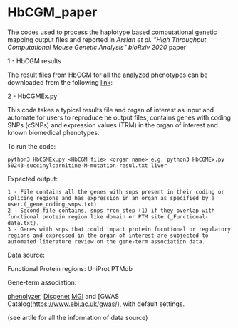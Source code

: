 # HbCGM_paper

The codes used to process the haplotype based computational genetic mapping output files and reported in *Arslan et al. "High Throughput Computational Mouse Genetic Analysis" bioRxiv 2020* paper

1 - HbCGM results

The result files from HbCGM for all the analyzed phenotypes can be downloaded from the following [link](https://drive.google.com/drive/folders/1HOI16TXqepgct3RTlt71AZjQ1njwuOAo?usp=sharing):

2 - HbCGMEx.py

This code takes a typical results file and organ of interest as input and automate for users to reproduce he output files, contains genes with coding SNPs (cSNPs) and expression values (TRM) in the organ of interest and known biomedical phenotypes. 

  To run the code:
  
    python3 HbCGMEx.py <HbCGM file> <organ name> e.g. python3 HbCGMEx.py 50243-succinylcarnitine-M-mutation-resul.txt liver
    
  Expected output:
    
    1 - File contains all the genes with snps present in their coding or splicing regions and has expression in an organ as specified by a user.(_gene_coding_snps.txt) 
    2 - Second file contains, snps fron step (1) if they overlap with functional protein region like domain or PTM site (_Functional-data.txt).
    3 - Genes with snps that could impact protein fucntional or regulatory regions and expressed in the organ of interest are subjected to automated literature review on the gene-term association data.
    

Data source:

Functional Protein regions:
UniProt 
PTMdb

Gene-term association:

[phenolyzer](https://github.com/WGLab/phenolyzer), [Disgenet](https://www.disgenet.org/search) [MGI](http://www.informatics.jax.org/) and [GWAS Catalog(https://www.ebi.ac.uk/gwas/), with default settings. 

(see artile for all the information of data source)
